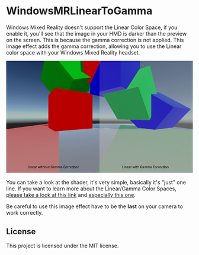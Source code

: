 # WindowsMRLinearToGamma
Windows Mixed Reality doesn't support the Linear Color Space, if you enable it, you'll see that the image in your HMD is darker than the preview on the screen.
This is because the gamma correction is not applied. This image effect adds the gamma correction, allowing you to use the Linear color space with your Windows Mixed Reality headset.

![Preview](https://github.com/demonixis/WindowsMRLinearToGamma/blob/master/Images/preview.jpg)

You can take a look at the shader, it's very simple, basically it's "just" one line. If you want to learn more about the Linear/Gamma Color Spaces, [please take a look at this link](https://docs.unity3d.com/Manual/LinearLighting.html) and [especially this one](http://filmicworlds.com/blog/linear-space-lighting-i-e-gamma/). 


Be careful to use this image effect have to be the **last** on your camera to work correctly.

## License
This project is licensed under the MIT license.

